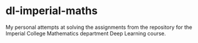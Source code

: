 # dl-imperial-maths

My personal attempts at solving the assignments from the repository for the Imperial College Mathematics department Deep Learning course.











